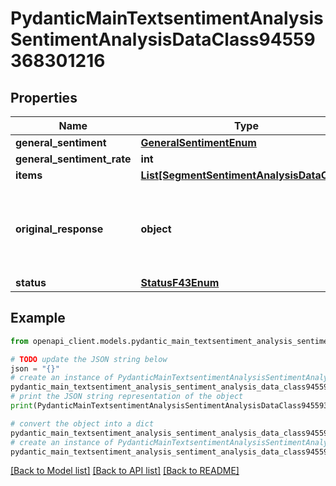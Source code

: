 # PydanticMainTextsentimentAnalysisSentimentAnalysisDataClass94559368301216


## Properties

Name | Type | Description | Notes
------------ | ------------- | ------------- | -------------
**general_sentiment** | [**GeneralSentimentEnum**](GeneralSentimentEnum.md) |  | 
**general_sentiment_rate** | **int** |  | 
**items** | [**List[SegmentSentimentAnalysisDataClass]**](SegmentSentimentAnalysisDataClass.md) |  | [optional] 
**original_response** | **object** | original response sent by the provider, hidden by default, show it by passing the &#x60;show_original_response&#x60; field to &#x60;true&#x60; in your request | [optional] 
**status** | [**StatusF43Enum**](StatusF43Enum.md) |  | 

## Example

```python
from openapi_client.models.pydantic_main_textsentiment_analysis_sentiment_analysis_data_class94559368301216 import PydanticMainTextsentimentAnalysisSentimentAnalysisDataClass94559368301216

# TODO update the JSON string below
json = "{}"
# create an instance of PydanticMainTextsentimentAnalysisSentimentAnalysisDataClass94559368301216 from a JSON string
pydantic_main_textsentiment_analysis_sentiment_analysis_data_class94559368301216_instance = PydanticMainTextsentimentAnalysisSentimentAnalysisDataClass94559368301216.from_json(json)
# print the JSON string representation of the object
print(PydanticMainTextsentimentAnalysisSentimentAnalysisDataClass94559368301216.to_json())

# convert the object into a dict
pydantic_main_textsentiment_analysis_sentiment_analysis_data_class94559368301216_dict = pydantic_main_textsentiment_analysis_sentiment_analysis_data_class94559368301216_instance.to_dict()
# create an instance of PydanticMainTextsentimentAnalysisSentimentAnalysisDataClass94559368301216 from a dict
pydantic_main_textsentiment_analysis_sentiment_analysis_data_class94559368301216_form_dict = pydantic_main_textsentiment_analysis_sentiment_analysis_data_class94559368301216.from_dict(pydantic_main_textsentiment_analysis_sentiment_analysis_data_class94559368301216_dict)
```
[[Back to Model list]](../README.md#documentation-for-models) [[Back to API list]](../README.md#documentation-for-api-endpoints) [[Back to README]](../README.md)



